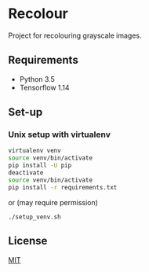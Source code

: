 # Recolour

Project for recolouring grayscale images.

## Requirements

 - Python 3.5
 - Tensorflow 1.14

## Set-up

### Unix setup with virtualenv
 ```bash
 virtualenv venv
 source venv/bin/activate
 pip install -U pip
 deactivate
 source venv/bin/activate
 pip install -r requirements.txt
 ```

 or (may require permission)

 ```shell
 ./setup_venv.sh
 ```

## License
[MIT](https://choosealicense.com/licenses/mit/)
